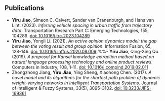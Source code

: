 ## Publications
- __Yiru Jiao__, Simeon C. Calvert, Sander van Cranenburgh, and Hans van Lint. (2023). _Inferring vehicle spacing in urban traffic from trajectory data_. Transportation Research Part C: Emerging Technologies, 155, 104289. [doi: 10.1016/j.trc.2023.104289](https://doi.org/10.1016/j.trc.2023.104289)
- __Yiru Jiao__, Yongli Li. (2021). _An active opinion dynamics model: the gap between the voting result and group opinion_. Information Fusion, 65, 128-146. [doi: 10.1016/j.inffus.2020.08.009](https://doi.org/10.1016/j.inffus.2020.08.009)
%%- __Yiru Jiao__, Qing-Xing Qu. (2019). _A proposal for Kansei knowledge extraction method based on natural language processing technology and online product reviews_. Computers in Industry, 108, 1-11. [doi: 10.1016/j.compind.2019.02.011](https://doi.org/10.1016/j.compind.2019.02.011)
- Zhongzhong Jiang, __Yiru Jiao__, Ying Sheng, Xiaohong Chen. (2017). _A novel model and its algorithms for the shortest path problem of dynamic weight-varying networks in Intelligent Transportation Systems_. Journal of Intelligent & Fuzzy Systems, 33(5), 3095-3102. [doi: 10.3233/JIFS-169361](https://doi.org/10.3233/JIFS-169361)
